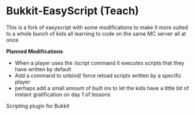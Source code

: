 # Bukkit-EasyScript (Teach)

This is a fork of easyscript with some modifications to make it more suited to
a whole bunch of kids all learning to code on the same MC server all at once

 **Planned Modifications**
 - When a player uses the /script command it executes scripts that they have written by default 
 - Add a command to unbind/ force reload scripts written by a specific player
 - perhaps add a small amount of built ins to let the kids have a little bit of instant gratification on day 1 of lessons
 
 
Scripting plugin for Bukkit
